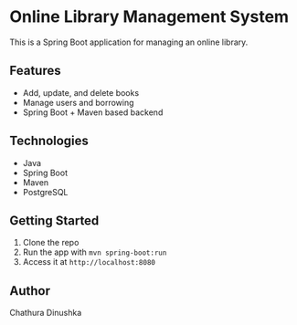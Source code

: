 # Online Library Management System

This is a Spring Boot application for managing an online library.

## Features
- Add, update, and delete books
- Manage users and borrowing
- Spring Boot + Maven based backend

## Technologies
- Java
- Spring Boot
- Maven
- PostgreSQL

## Getting Started

1. Clone the repo
2. Run the app with `mvn spring-boot:run`
3. Access it at `http://localhost:8080`

## Author
Chathura Dinushka

